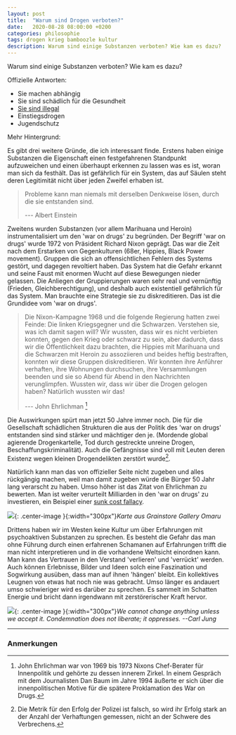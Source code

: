 ```yaml
---
layout: post
title:  "Warum sind Drogen verboten?"
date:   2020-08-28 08:00:00 +0200
categories: philosophie
tags: drogen krieg bamboozle kultur
description: Warum sind einige Substanzen verboten? Wie kam es dazu?
---
```


Warum sind einige Substanzen verboten? Wie kam es dazu?

Offizielle Antworten: 
- Sie machen abhängig
- Sie sind schädlich für die Gesundheit
- [Sie sind illegal](https://de.wikipedia.org/wiki/Marlene_Mortler#Umstrittene_Cannabis-Politik)
- Einstiegsdrogen
- Jugendschutz

Mehr Hintergrund:

Es gibt drei weitere Gründe, die ich interessant finde. Erstens haben einige Substanzen die Eigenschaft einen festgefahrenen Standpunkt aufzuweichen und einen überhaupt erkennen zu lassen was es ist, woran man sich da festhält. Das ist gefährlich für ein System, das auf Säulen steht deren Legitimität nicht über jeden Zweifel erhaben ist.

>Probleme kann man niemals mit derselben Denkweise lösen, durch die sie entstanden sind.
>
> --- Albert Einstein

Zweitens wurden Substanzen (vor allem Marihuana und Heroin) instrumentalisiert um den 'war on drugs' zu begründen. Der Begriff 'war on drugs' wurde 1972 von Präsident Richard Nixon geprägt. Das war die Zeit nach dem Erstarken von Gegenkulturen (68er, Hippies, Black Power movement). Gruppen die sich an offensichtlichen Fehlern des Systems gestört, und dagegen revoltiert haben. Das System hat die Gefahr erkannt und seine Faust mit enormen Wucht auf diese Bewegungen nieder gelassen. Die Anliegen der Gruppierungen waren sehr real und vernünftig (Frieden, Gleichberechtigung), und deshalb auch existentiell gefährlich für das System. Man brauchte eine Strategie sie zu diskreditieren. Das ist die Grundidee vom 'war on drugs'.

> Die Nixon-Kampagne 1968 und die folgende Regierung hatten zwei Feinde: Die linken Kriegsgegner und die Schwarzen. Verstehen sie, was ich damit sagen will? Wir wussten, dass wir es nicht verbieten konnten, gegen den Krieg oder schwarz zu sein, aber dadurch, dass wir die Öffentlichkeit dazu brachten, die Hippies mit Marihuana und die Schwarzen mit Heroin zu assoziieren und beides heftig bestraften, konnten wir diese Gruppen diskreditieren. Wir konnten ihre Anführer verhaften, ihre Wohnungen durchsuchen, ihre Versammlungen beenden und sie so Abend für Abend in den Nachrichten verunglimpfen. Wussten wir, dass wir über die Drogen gelogen haben? Natürlich wussten wir das!
>
> --- John Ehrlichman [^1]

Die Auswirkungen spürt man jetzt 50 Jahre immer noch. Die für die Gesellschaft schädlichen Strukturen die aus der Politik des 'war on drugs' entstanden sind sind stärker und mächtiger den je. (Mordende global agierende Drogenkartelle, Tod durch gestreckte unreine Drogen, Beschaffungskriminalität). Auch die Gefängnisse sind voll mit Leuten deren Existenz wegen kleinen Drogendelikten zerstört wurde[^2].

Natürlich kann man das von offizieller Seite nicht zugeben und alles rückgängig machen, weil man damit zugeben würde die Bürger 50 Jahr lang verarscht zu haben. Umso höher ist das Zitat von Ehrlichman zu bewerten. Man ist weiter verurteilt Milliarden in den 'war on drugs' zu investieren, ein Beispiel einer [sunk cost fallacy](https://en.wikipedia.org/wiki/Sunk_cost).

![]({{'/assets/images/bamboozle.jpg'}}){: .center-image }{:width="300px"}*Karte aus Grainstore Gallery Omaru*

Drittens haben wir im Westen keine Kultur um über Erfahrungen mit psychoaktiven Substanzen zu sprechen. Es besteht die Gefahr das man ohne Führung durch einen erfahrenen Schamanen auf Erfahrungen trifft die man nicht interpretieren und in die vorhandene Weltsicht einordnen kann. Man kann das Vertrauen in den Verstand 'verlieren' und 'verrückt' werden. Auch können Erlebnisse, Bilder und Ideen solch eine Faszination und Sogwirkung ausüben, dass man auf ihnen 'hängen' bleibt. 
Ein kollektives Leugnen von etwas hat noch nie was gebracht. Umso länger es andauert umso schwieriger wird es darüber zu sprechen. Es sammelt im Schatten Energie und bricht dann irgendwann mit zerstörerischer Kraft hervor.

![]({{'/assets/images/carljung.jpg'}}){: .center-image }{:width="300px"}*We cannot change anything unless we accept it. Condemnation does not liberate; it oppresses. --Carl Jung*


------------------------
### Anmerkungen


[^1]: John Ehrlichman war von 1969 bis 1973 Nixons Chef-Berater für Innenpolitik und gehörte zu dessen innerem Zirkel. In einem Gespräch mit dem Journalisten Dan Baum im Jahre 1994 äußerte er sich über die innenpolitischen Motive für die spätere Proklamation des War on Drugs.

[^2]: Die Metrik für den Erfolg der Polizei ist falsch, so wird ihr Erfolg stark an der Anzahl der Verhaftungen gemessen, nicht an der Schwere des Verbrechens.





